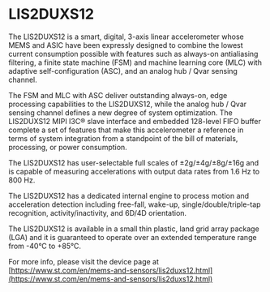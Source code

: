 # LIS2DUXS12

The LIS2DUXS12 is a smart, digital, 3-axis linear accelerometer whose MEMS and ASIC have been expressly designed to combine the lowest current consumption possible with features such as always-on antialiasing filtering, a finite state machine (FSM) and machine learning core (MLC) with adaptive self-configuration (ASC), and an analog hub / Qvar sensing channel.

The FSM and MLC with ASC deliver outstanding always-on, edge processing capabilities to the LIS2DUXS12, while the analog hub / Qvar sensing channel defines a new degree of system optimization. The LIS2DUXS12 MIPI I3C® slave interface and embedded 128-level FIFO buffer complete a set of features that make this accelerometer a reference in terms of system integration from a standpoint of the bill of materials, processing, or power consumption.

The LIS2DUXS12 has user-selectable full scales of ±2g/±4g/±8g/±16g and is capable of measuring accelerations with output data rates from 1.6 Hz to 800 Hz.

The LIS2DUXS12 has a dedicated internal engine to process motion and acceleration detection including free-fall, wake-up, single/double/triple-tap recognition, activity/inactivity, and 6D/4D orientation.

The LIS2DUXS12 is available in a small thin plastic, land grid array package (LGA) and it is guaranteed to operate over an extended temperature range from -40°C to +85°C.

For more info, please visit the device page at [https://www.st.com/en/mems-and-sensors/lis2duxs12.html](https://www.st.com/en/mems-and-sensors/lis2duxs12.html)

